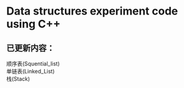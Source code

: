 # Data structures experiment code using C++
## 已更新内容：
顺序表(Squential_list)  
单链表(Linked_List)  
栈(Stack)
